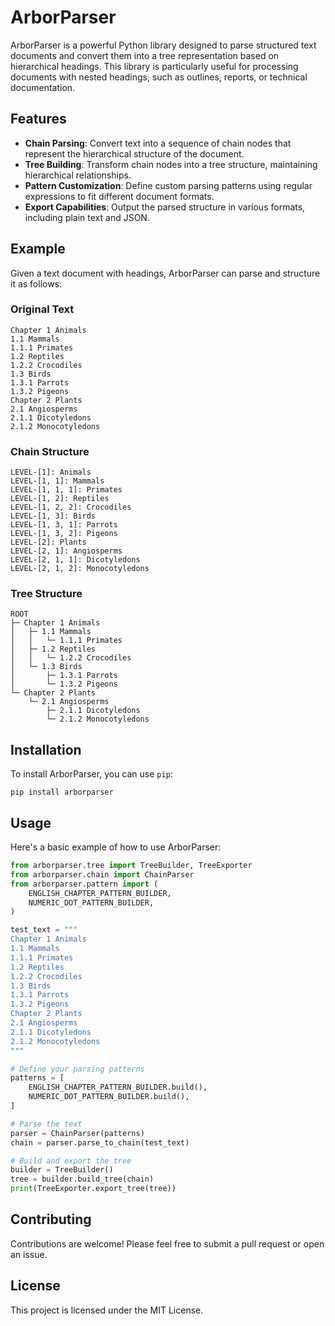 # ArborParser

ArborParser is a powerful Python library designed to parse structured text documents and convert them into a tree representation based on hierarchical headings. This library is particularly useful for processing documents with nested headings, such as outlines, reports, or technical documentation.

## Features

- **Chain Parsing**: Convert text into a sequence of chain nodes that represent the hierarchical structure of the document.
- **Tree Building**: Transform chain nodes into a tree structure, maintaining hierarchical relationships.
- **Pattern Customization**: Define custom parsing patterns using regular expressions to fit different document formats.
- **Export Capabilities**: Output the parsed structure in various formats, including plain text and JSON.

## Example

Given a text document with headings, ArborParser can parse and structure it as follows:

### Original Text
```
Chapter 1 Animals
1.1 Mammals
1.1.1 Primates
1.2 Reptiles
1.2.2 Crocodiles
1.3 Birds
1.3.1 Parrots
1.3.2 Pigeons
Chapter 2 Plants
2.1 Angiosperms
2.1.1 Dicotyledons
2.1.2 Monocotyledons
```

### Chain Structure

```
LEVEL-[1]: Animals
LEVEL-[1, 1]: Mammals
LEVEL-[1, 1, 1]: Primates
LEVEL-[1, 2]: Reptiles
LEVEL-[1, 2, 2]: Crocodiles
LEVEL-[1, 3]: Birds
LEVEL-[1, 3, 1]: Parrots
LEVEL-[1, 3, 2]: Pigeons
LEVEL-[2]: Plants
LEVEL-[2, 1]: Angiosperms
LEVEL-[2, 1, 1]: Dicotyledons
LEVEL-[2, 1, 2]: Monocotyledons
```

### Tree Structure

```
ROOT
├─ Chapter 1 Animals
│   ├─ 1.1 Mammals
│   │   └─ 1.1.1 Primates
│   ├─ 1.2 Reptiles
│   │   └─ 1.2.2 Crocodiles
│   └─ 1.3 Birds
│       ├─ 1.3.1 Parrots
│       └─ 1.3.2 Pigeons
└─ Chapter 2 Plants
    └─ 2.1 Angiosperms
        ├─ 2.1.1 Dicotyledons
        └─ 2.1.2 Monocotyledons
```

## Installation

To install ArborParser, you can use `pip`:

```shell
pip install arborparser
```

## Usage

Here's a basic example of how to use ArborParser:

```python
from arborparser.tree import TreeBuilder, TreeExporter
from arborparser.chain import ChainParser
from arborparser.pattern import (
    ENGLISH_CHAPTER_PATTERN_BUILDER,
    NUMERIC_DOT_PATTERN_BUILDER,
)

test_text = """
Chapter 1 Animals
1.1 Mammals
1.1.1 Primates
1.2 Reptiles
1.2.2 Crocodiles
1.3 Birds
1.3.1 Parrots
1.3.2 Pigeons
Chapter 2 Plants
2.1 Angiosperms
2.1.1 Dicotyledons
2.1.2 Monocotyledons
"""

# Define your parsing patterns
patterns = [
    ENGLISH_CHAPTER_PATTERN_BUILDER.build(),
    NUMERIC_DOT_PATTERN_BUILDER.build(),
]

# Parse the text
parser = ChainParser(patterns)
chain = parser.parse_to_chain(test_text)

# Build and export the tree
builder = TreeBuilder()
tree = builder.build_tree(chain)
print(TreeExporter.export_tree(tree))
```

## Contributing

Contributions are welcome! Please feel free to submit a pull request or open an issue.

## License

This project is licensed under the MIT License.

